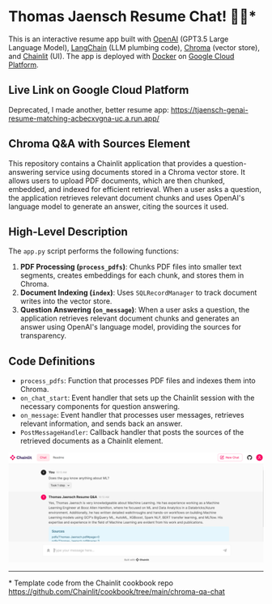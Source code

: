 # Thomas Jaensch Resume Chat! 🚀🤖*

This is an interactive resume app built with [OpenAI](https://openai.com/) (GPT3.5 Large Language Model), [LangChain](https://www.langchain.com/) (LLM plumbing code), [Chroma](https://www.trychroma.com/) (vector store), and [Chainlit](https://docs.chainlit.io/get-started/overview) (UI). The app is deployed with [Docker](https://www.docker.com/) on [Google Cloud Platform](https://cloud.google.com/).

## Live Link on Google Cloud Platform
Deprecated, I made another, better resume app: https://tjaensch-genai-resume-matching-acbecxvgna-uc.a.run.app/

## Chroma Q&A with Sources Element

This repository contains a Chainlit application that provides a question-answering service using documents stored in a Chroma vector store. It allows users to upload PDF documents, which are then chunked, embedded, and indexed for efficient retrieval. When a user asks a question, the application retrieves relevant document chunks and uses OpenAI's language model to generate an answer, citing the sources it used.

## High-Level Description

The `app.py` script performs the following functions:

1. **PDF Processing (`process_pdfs`)**: Chunks PDF files into smaller text segments, creates embeddings for each chunk, and stores them in Chroma.
2. **Document Indexing (`index`)**: Uses `SQLRecordManager` to track document writes into the vector store.
3. **Question Answering (`on_message`)**: When a user asks a question, the application retrieves relevant document chunks and generates an answer using OpenAI's language model, providing the sources for transparency.

## Code Definitions

- `process_pdfs`: Function that processes PDF files and indexes them into Chroma.
- `on_chat_start`: Event handler that sets up the Chainlit session with the necessary components for question answering.
- `on_message`: Event handler that processes user messages, retrieves relevant information, and sends back an answer.
- `PostMessageHandler`: Callback handler that posts the sources of the retrieved documents as a Chainlit element.

![Screenshot](screenshot.PNG)

--------------
\* Template code from the Chainlit cookbook repo https://github.com/Chainlit/cookbook/tree/main/chroma-qa-chat 


